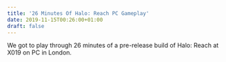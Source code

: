 ```yaml
---
title: '26 Minutes Of Halo: Reach PC Gameplay'
date: 2019-11-15T00:26:00+01:00
draft: false
---
```


We got to play through 26 minutes of a pre-release build of Halo: Reach at X019 on PC in London.